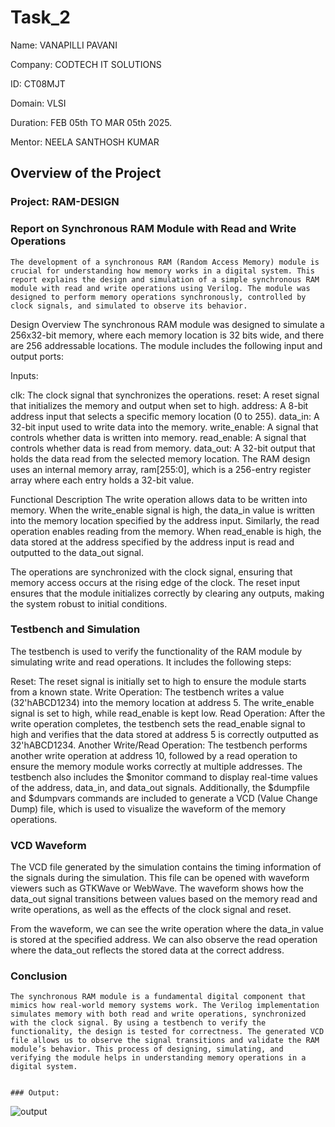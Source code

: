 # Task_2

Name: VANAPILLI PAVANI 

Company: CODTECH IT SOLUTIONS

ID: CT08MJT

Domain: VLSI

Duration: FEB 05th TO MAR 05th 2025.

Mentor: NEELA SANTHOSH KUMAR

## Overview of the Project

### Project: RAM-DESIGN

### Report on Synchronous RAM Module with Read and Write Operations
    The development of a synchronous RAM (Random Access Memory) module is crucial for understanding how memory works in a digital system. This report explains the design and simulation of a simple synchronous RAM module with read and write operations using Verilog. The module was designed to perform memory operations synchronously, controlled by clock signals, and simulated to observe its behavior.

Design Overview
The synchronous RAM module was designed to simulate a 256x32-bit memory, where each memory location is 32 bits wide, and there are 256 addressable locations. The module includes the following input and output ports:

Inputs:

clk: The clock signal that synchronizes the operations.
reset: A reset signal that initializes the memory and output when set to high.
address: A 8-bit address input that selects a specific memory location (0 to 255).
data_in: A 32-bit input used to write data into the memory.
write_enable: A signal that controls whether data is written into memory.
read_enable: A signal that controls whether data is read from memory.
data_out: A 32-bit output that holds the data read from the selected memory location.
The RAM design uses an internal memory array, ram[255:0], which is a 256-entry register array where each entry holds a 32-bit value.

Functional Description
The write operation allows data to be written into memory. When the write_enable signal is high, the data_in value is written into the memory location specified by the address input. Similarly, the read operation enables reading from the memory. When read_enable is high, the data stored at the address specified by the address input is read and outputted to the data_out signal.

The operations are synchronized with the clock signal, ensuring that memory access occurs at the rising edge of the clock. The reset input ensures that the module initializes correctly by clearing any outputs, making the system robust to initial conditions.

### Testbench and Simulation
The testbench is used to verify the functionality of the RAM module by simulating write and read operations. It includes the following steps:

Reset: The reset signal is initially set to high to ensure the module starts from a known state.
Write Operation: The testbench writes a value (32'hABCD1234) into the memory location at address 5. The write_enable signal is set to high, while read_enable is kept low.
Read Operation: After the write operation completes, the testbench sets the read_enable signal to high and verifies that the data stored at address 5 is correctly outputted as 32'hABCD1234.
Another Write/Read Operation: The testbench performs another write operation at address 10, followed by a read operation to ensure the memory module works correctly at multiple addresses.
The testbench also includes the $monitor command to display real-time values of the address, data_in, and data_out signals. Additionally, the $dumpfile and $dumpvars commands are included to generate a VCD (Value Change Dump) file, which is used to visualize the waveform of the memory operations.

### VCD Waveform
  The VCD file generated by the simulation contains the timing information of the signals during the simulation. This file can be opened with waveform viewers such as GTKWave or WebWave. The waveform shows how the data_out signal transitions between values based on the memory read and write operations, as well as the effects of the clock signal and reset.

From the waveform, we can see the write operation where the data_in value is stored at the specified address. We can also observe the read operation where the data_out reflects the stored data at the correct address.

### Conclusion
    The synchronous RAM module is a fundamental digital component that mimics how real-world memory systems work. The Verilog implementation simulates memory with both read and write operations, synchronized with the clock signal. By using a testbench to verify the functionality, the design is tested for correctness. The generated VCD file allows us to observe the signal transitions and validate the RAM module’s behavior. This process of designing, simulating, and verifying the module helps in understanding memory operations in a digital system.


    ### Output: 
![output]()
